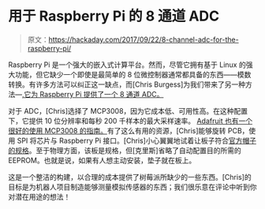# 用于 Raspberry Pi 的 8 通道 ADC

> 原文：<https://hackaday.com/2017/09/22/8-channel-adc-for-the-raspberry-pi/>

Raspberry Pi 是一个强大的嵌入式计算平台。然而，尽管它拥有基于 Linux 的强大功能，但它缺少一个即使是最简单的 8 位微控制器通常都具备的东西——模数转换。有许多方法可以纠正这一缺点，而[Chris Burgess]为我们带来了另一种方法—[,它为 Raspberry Pi 提供了一个 8 通道 ADC。](https://www.tindie.com/products/cburgess129/8-channel-adc-board-hat-for-raspberry-pi/)

对于 ADC，[Chris]选择了 MCP3008，因为它成本低、可用性高。在这种配置下，它提供 10 位分辨率和每秒 200 千样本的最大采样速率。 [Adafruit 也有一个很好的使用 MCP3008 的指南。](https://learn.adafruit.com/raspberry-pi-analog-to-digital-converters/mcp3008)有了这么有用的资源，[Chris]能够旋转 PCB，使用 SPI 将芯片与 Raspberry Pi 接口。[Chris]小心翼翼地试着让板子符合[官方帽子的规格](https://www.raspberrypi.org/blog/introducing-raspberry-pi-hats/)。至于物理方面，该板是规格，但[克里斯]省略了自动配置目的所需的 EEPROM。也就是说，如果有人想主动安装，垫子就在板上。

这是一个整洁的构建，以合理的成本提供了树莓派所缺少的一些东西。[Chris]的目标是为机器人项目制造能够测量模拟传感器的东西；我们很乐意在评论中听到你对潜在用途的想法！